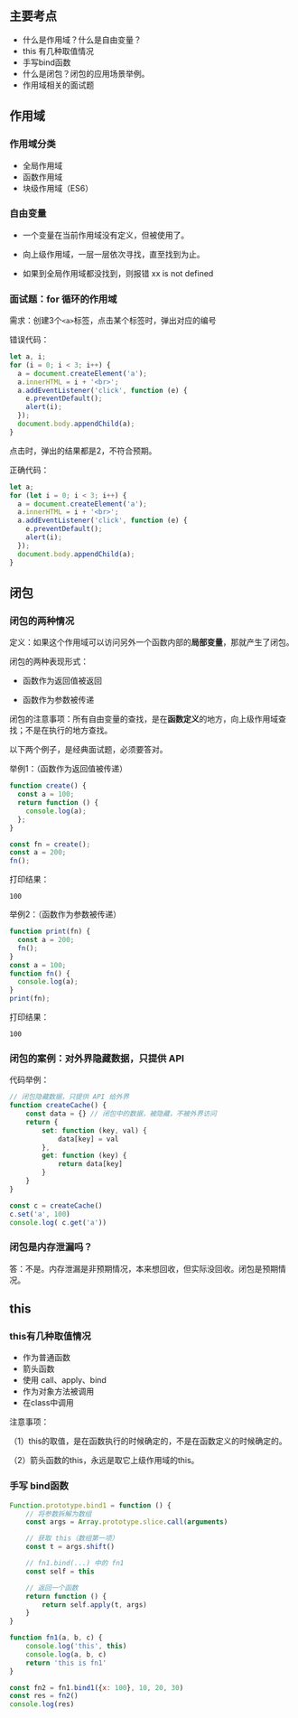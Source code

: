## 主要考点

- 什么是作用域？什么是自由变量？
- this 有几种取值情况
- 手写bind函数
- 什么是闭包？闭包的应用场景举例。
- 作用域相关的面试题

## 作用域

### 作用域分类

- 全局作用域
- 函数作用域
- 块级作用域（ES6）

### 自由变量

- 一个变量在当前作用域没有定义，但被使用了。

- 向上级作用域，一层一层依次寻找，直至找到为止。

- 如果到全局作用域都没找到，则报错 xx is not defined



### 面试题：for 循环的作用域

需求：创建3个`<a>`标签，点击某个标签时，弹出对应的编号

错误代码：

```js
let a, i;
for (i = 0; i < 3; i++) {
  a = document.createElement('a');
  a.innerHTML = i + '<br>';
  a.addEventListener('click', function (e) {
    e.preventDefault();
    alert(i);
  });
  document.body.appendChild(a);
}
```

点击时，弹出的结果都是2，不符合预期。

正确代码：

```js
let a;
for (let i = 0; i < 3; i++) {
  a = document.createElement('a');
  a.innerHTML = i + '<br>';
  a.addEventListener('click', function (e) {
    e.preventDefault();
    alert(i);
  });
  document.body.appendChild(a);
}
```





## 闭包

### 闭包的两种情况

定义：如果这个作用域可以访问另外一个函数内部的**局部变量**，那就产生了闭包。

闭包的两种表现形式：

- 函数作为返回值被返回

- 函数作为参数被传递

闭包的注意事项：所有自由变量的查找，是在**函数定义**的地方，向上级作用域查找；不是在执行的地方查找。

以下两个例子，是经典面试题，必须要答对。

举例1：（函数作为返回值被传递）

```js
function create() {
  const a = 100;
  return function () {
    console.log(a);
  };
}

const fn = create();
const a = 200;
fn();
```

打印结果：

```
100
```

举例2：（函数作为参数被传递）

```js
function print(fn) {
  const a = 200;
  fn();
}
const a = 100;
function fn() {
  console.log(a);
}
print(fn);
```

打印结果：

```
100
```

### 闭包的案例：对外界隐藏数据，只提供 API

代码举例：

```js
// 闭包隐藏数据，只提供 API 给外界
function createCache() {
    const data = {} // 闭包中的数据，被隐藏，不被外界访问
    return {
        set: function (key, val) {
            data[key] = val
        },
        get: function (key) {
            return data[key]
        }
    }
}

const c = createCache()
c.set('a', 100)
console.log( c.get('a'))
```

### 闭包是内存泄漏吗？

答：不是。内存泄漏是非预期情况，本来想回收，但实际没回收。闭包是预期情况。

## this

### this有几种取值情况

- 作为普通函数
- 箭头函数
- 使用 call、apply、bind
- 作为对象方法被调用
- 在class中调用

注意事项：

（1）this的取值，是在函数执行的时候确定的，不是在函数定义的时候确定的。

（2）箭头函数的this，永远是取它上级作用域的this。

### 手写 bind函数

```js
Function.prototype.bind1 = function () {
    // 将参数拆解为数组
    const args = Array.prototype.slice.call(arguments)

    // 获取 this（数组第一项）
    const t = args.shift()

    // fn1.bind(...) 中的 fn1
    const self = this

    // 返回一个函数
    return function () {
        return self.apply(t, args)
    }
}

function fn1(a, b, c) {
    console.log('this', this)
    console.log(a, b, c)
    return 'this is fn1'
}

const fn2 = fn1.bind1({x: 100}, 10, 20, 30)
const res = fn2()
console.log(res)
```

